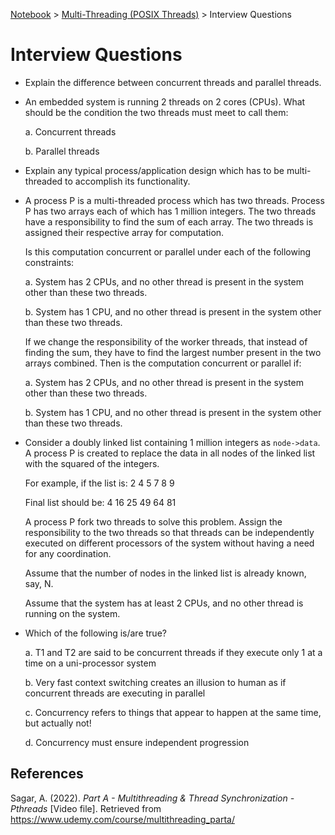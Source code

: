 <a href="../">Notebook</a> > <a href="./">Multi-Threading (POSIX Threads)</a> > Interview Questions

# Interview Questions



* Explain the difference between concurrent threads and parallel threads.

* An embedded system is running 2 threads on 2 cores (CPUs). What should be the condition the two threads must meet to call them:

  a. Concurrent threads

  b. Parallel threads

* Explain any typical process/application design which has to be multi-threaded to accomplish its functionality.

* A process P is a multi-threaded process which has two threads. Process P has two arrays each of which has 1 million integers. The two threads have a responsibility to find the sum of each array. The two threads is assigned their respective array for computation. 

  Is this computation concurrent or parallel under each of the following constraints:

  a. System has 2 CPUs, and no other thread is present in the system other than these two threads.

  b. System has 1 CPU, and no other thread is present in the system other than these two threads.

  If we change the responsibility of the worker threads, that instead of finding the sum, they have to find the largest number present in the two arrays combined. Then is the computation concurrent or parallel if:

  a. System has 2 CPUs, and no other thread is present in the system other than these two threads.

  b. System has 1 CPU, and no other thread is present in the system other than these two threads.

* Consider a doubly linked list containing 1 million integers as `node->data`. A process P is created to replace the data in all nodes of the linked list with the squared of the integers. 

  For example, if the list is: 2 4 5 7 8 9

  Final list should be: 4 16 25 49 64 81

  A process P fork two threads to solve this problem. Assign the responsibility to the two threads so that threads can be independently executed on different processors of the system without having a need for any coordination. 

  Assume that the number of nodes in the linked list is already known, say, N.

  Assume that the system has at least 2 CPUs, and no other thread is running on the system.

* Which of the following is/are true? 

  a. T1 and T2 are said to be concurrent threads if they execute only 1 at a time on a uni-processor system

  b. Very fast context switching creates an illusion to human as if concurrent threads are executing in parallel

  c. Concurrency refers to things that appear to happen at the same time, but actually not!

  d. Concurrency must ensure independent progression





## References

Sagar, A. (2022). *Part A - Multithreading & Thread Synchronization - Pthreads* [Video file]. Retrieved from  https://www.udemy.com/course/multithreading_parta/
